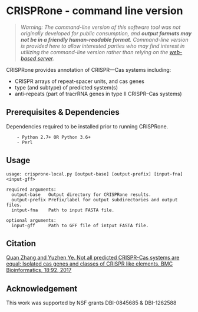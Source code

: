 # CRISPRone - command line version

> *Warning: The command-line version of this software tool was not originally developed for public consumption, and **output formats may not be in a friendly human-readable format**. Command-line version is provided here to allow interested parties who may find interest in utilizing the command-line version rather than relying on the [web-based server](https://omics.informatics.indiana.edu/CRISPRone/).*

CRISPRone provides annotation of CRISPR—Cas systems including:

- CRISPR arrays of repeat-spacer units, and cas genes
- type (and subtype) of predicted system(s)
- anti-repeats (part of tracrRNA genes in type II CRISPR–Cas systems)

## Prerequisites & Dependencies
Dependencies required to be installed prior to running CRISPRone.
```
    - Python 2.7+ OR Python 3.6+
    - Perl 
```

## Usage
```
usage: crisprone-local.py [output-base] [output-prefix] [input-fna] <input-gff> 

required arguments:
  output-base   Output directory for CRISPRone results.
  output-prefix Prefix/label for output subdirectories and output files.
  intput-fna    Path to input FASTA file.

optional arguments:
  input-gff     Path to GFF file of intput FASTA file.
```

## Citation
[Quan Zhang and Yuzhen Ye. Not all predicted CRISPR-Cas systems are equal: Isolated cas genes and classes of CRISPR like elements. BMC Bioinformatics, 18:92, 2017](https://www.readcube.com/articles/10.1186%2Fs12859-017-1512-4?author_access_token=Qirj1Fc54XCKXl2D5HFJCm_BpE1tBhCbnbw3BuzI2RO4ZMi96tlS0oMzwlg-pp16kdzldidFLmNumT7rd8h_qbSZ5oHFl3YSgoHGATPEpRriHC-flZ89ve1ZvCelk1nsA5g-3ePZ_RFmWnd1b8Tjyw==)

## Acknowledgement
This work was supported by NSF grants DBI-0845685 & DBI-1262588
